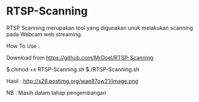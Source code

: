 RTSP-Scanning
=============

RTSP Scanning merupakan tool yang digunakan unuk melakukan scanning pada Webcam web streaming.

How To Use :

Download from https://github.com/MrDoel/RTSP-Scanning


$ chmod +x RTSP-Scanning.sh
$./RTSP-Scanning.sh

Hasil :
http://s26.postimg.org/wae87ow21/image.png

NB : Masih dalam tahap pengembangan

